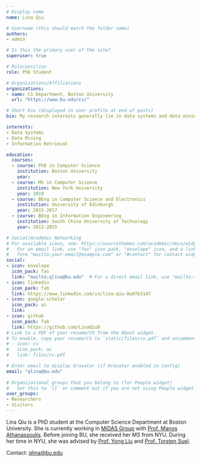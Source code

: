 ```yaml
---
# Display name
name: Lina Qiu

# Username (this should match the folder name)
authors:
- admin

# Is this the primary user of the site?
superuser: true

# Role/position
role: PhD Student

# Organizations/Affiliations
organizations:
- name: CS Department, Boston University
  url: "https://www.bu.edu/cs/"

# Short bio (displayed in user profile at end of posts)
bio: My research interests generally lie in data systems and data mining.

interests:
- Data Systems
- Data Mining
- Information Retrieval

education:
  courses:
  - course: PhD in Computer Science
    institution: Boston University
    year:
  - course: MS in Computer Science
    institution: New York University
    year: 2019
  - course: BEng in Computer Science and Electronics
    institution: University of Edinburgh
    year: 2015-2017
  - course: BEng in Information Engineering
    institution: South China University of Technology
    year: 2013-2015

# Social/Academic Networking
# For available icons, see: https://sourcethemes.com/academic/docs/widgets/#icons
#   For an email link, use "fas" icon pack, "envelope" icon, and a link in the
#   form "mailto:your-email@example.com" or "#contact" for contact widget.
social:
- icon: envelope
  icon_pack: fas
  link: "mailto:qlina@bu.edu"  # For a direct email link, use "mailto:test@example.org".
- icon: linkedin
  icon_pack: fab
  link: https://www.linkedin.com/in/lina-qiu-8a97b3147
- icon: google-scholar
  icon_pack: ai
  link: 
- icon: github
  icon_pack: fab
  link: https://github.com/LinaQiu0
# Link to a PDF of your resume/CV from the About widget.
# To enable, copy your resume/CV to `static/files/cv.pdf` and uncomment the lines below.  
# - icon: cv
#   icon_pack: ai
#   link: files/cv.pdf

# Enter email to display Gravatar (if Gravatar enabled in Config)
email: "qlina@bu.edu"
  
# Organizational groups that you belong to (for People widget)
#   Set this to `[]` or comment out if you are not using People widget.  
user_groups:
- Researchers
- Visitors
---
```


Lina Qiu is a PhD student at the Computer Science Department at Boston University. She is currently working in [MiDAS Group](https://midas.bu.edu) with [Prof. Manos Athanassoulis](http://manos.athanassoulis.net). Before joining BU, she received her MS from NYU. During her time in NYU, she was advised by [Prof. Yong Liu](http://eeweb.poly.edu/faculty/yongliu/) and [Prof. Torsten Suel](http://engineering.nyu.edu/~suel/).

Contact: [qlina@bu.edu](mailto:qlina.bu.edu)
